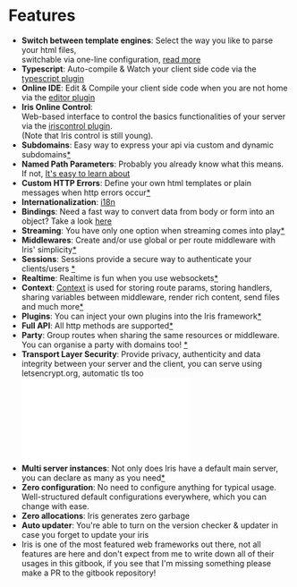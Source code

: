 # Features

* **Switch between template engines**: Select the way you like to parse your html files,   
switchable via one-line configuration, [read more](render.md)
* **Typescript**: Auto-compile & Watch your client side code via the [typescript plugin](plugin-typescript.md)
* **Online IDE**: Edit & Compile your client side code when you are not home via the [editor plugin](plugin-editor.md)
* **Iris Online Control**:   
Web-based interface to control the basics functionalities of your server via the [iriscontrol plugin](plugin-iriscontrol.md).   
(Note that Iris control is still young).
* **Subdomains**: Easy way to express your api via custom and dynamic subdomains[*](subdomains.md)
* **Named Path Parameters**: Probably you already know what this means. If not, [It's easy to learn about](named-parameters.md)
* **Custom HTTP Errors**: Define your own html templates or plain messages when http errors occur[*](custom-http-errors.md)
* **Internationalization**: [i18n](middleware-internationalization-and-localization.md)
* **Bindings**: Need a fast way to convert data from body or form into an object? Take a look [here](request-body-bind.md)
* **Streaming**: You have only one option when streaming comes into play[*](streaming.md)
* **Middlewares**: Create and/or use global or per route middleware with Iris' simplicity[*](middlewares.md)
* **Sessions**:  Sessions provide a secure way to authenticate your clients/users [*](package-sessions.md)
* **Realtime**: Realtime is fun when you use websockets[*](package-websocket.md)
* **Context**:  [Context](context.md) is used for storing route params, storing handlers,   
sharing variables between middleware, render rich content, send files and much more[*](context.md)
* **Plugins**: You can inject your own plugins into the Iris framework[*](plugins.md)
* **Full API**: All http methods are supported[*](api.md)
* **Party**:  Group routes when sharing the same resources or middleware. You can organise a party with domains too! [*](party.md)
* **Transport Layer Security**: Provide privacy, authenticity and data integrity between your server and the client, you can serve using letsencrypt.org, automatic tls too![*](tls.md)
* **Multi server instances**: Not only does Iris have a default main server, you can declare as many as you need[*](declaration.md)
* **Zero configuration**:  No need to configure anything for typical usage.   
Well-structured default configurations everywhere, which you can change with ease.
* **Zero allocations**: Iris generates zero garbage
* **Auto updater**: You're able to turn on the version checker & updater in case you forget to update your iris
* Iris is one of the most featured web frameworks out there, not all features are here and don't expect from me to write down all of their usages in this gitbook, if you see that I'm missing something please make a PR to the gitbook repository!
